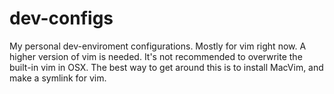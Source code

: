 # dev-configs
My personal dev-enviroment configurations. Mostly for vim right now.
A higher version of vim is needed. It's not recommended to overwrite the built-in vim in OSX. The best way to get around this is to install MacVim, and make a symlink for vim.
